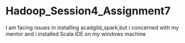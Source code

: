 # Hadoop_Session4_Assignment7

I am facing issues in installing acadgild_spark,but i concerned with my mentor and i installed Scala IDE on my windows machine

